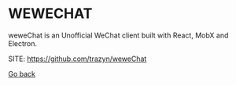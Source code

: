 # WEWECHAT

 weweChat is an Unofficial WeChat client built with 
 React, MobX and Electron.
 
 SITE: https://github.com/trazyn/weweChat

 [Go back](https://portable-linux-apps.github.io/apps.html)
